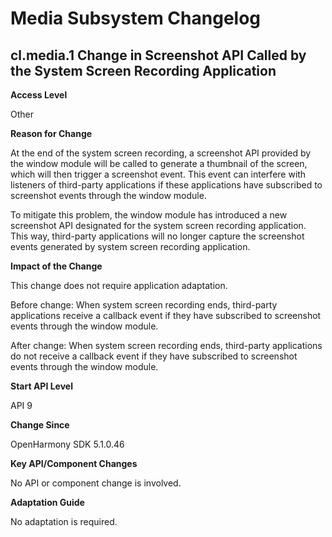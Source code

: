 # Media Subsystem Changelog

## cl.media.1 Change in Screenshot API Called by the System Screen Recording Application

**Access Level**

Other

**Reason for Change**

At the end of the system screen recording, a screenshot API provided by the window module will be called to generate a thumbnail of the screen, which will then trigger a screenshot event. This event can interfere with listeners of third-party applications if these applications have subscribed to screenshot events through the window module.

To mitigate this problem, the window module has introduced a new screenshot API designated for the system screen recording application. This way, third-party applications will no longer capture the screenshot events generated by system screen recording application.

**Impact of the Change**

This change does not require application adaptation.

Before change: When system screen recording ends, third-party applications receive a callback event if they have subscribed to screenshot events through the window module.

After change: When system screen recording ends, third-party applications do not receive a callback event if they have subscribed to screenshot events through the window module.

**Start API Level**

API 9

**Change Since**

OpenHarmony SDK 5.1.0.46

**Key API/Component Changes**

No API or component change is involved.

**Adaptation Guide**

No adaptation is required.
